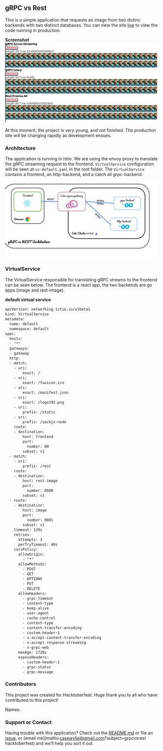 ## gRPC vs Rest
This is a simple application that requests an image from two distinc backends with two distinct databases. 
You can view the site [live](https://freshlist.us) to view the code running in production.

**Screenshot**
![App](app.png)


At this moment, the project is very young, and not finished. The production site will be changing rapidly as development ensues.

### Architecture
The application is running in Istio. We are using the envoy proxy to translate the gRPC streaming request to the frontend. `VirtualService` configuration will be seen at `vs-default.yaml` in the root folder. The `VirtualService` contains a frontend, an http-backend, and a catch all grpc-backend.

![Architecture](docs/architecture.png)

### VirtualService
The VirtualService responsible for translating gRPC streams to the frontend can be seen below. The frontend is a react app, the two backends are go apps (image and rest-image).

**default virtual service**
```
apiVersion: networking.istio.io/v1beta1
kind: VirtualService
metadata:
  name: default
  namespace: default
spec:
  hosts:
  - "*"
  gateways:
  - gateway
  http:
  - match:
    - uri:
        exact: /
    - uri:
        exact: /favicon.ico
    - uri:
        exact: /manifest.json
    - uri:
        exact: /logo192.png
    - uri:
        prefix: /static
    - uri:
        prefix: /sockjs-node
    route:
    - destination:
        host: frontend
        port:
          number: 80
        subset: v1
  - match:
    - uri:
        prefix: /rest
    route:
    - destination:
        host: rest-image
        port:
          number: 8080
        subset: v1
  - route:
    - destination:
        host: image
        port:
          number: 8081
        subset: v1
    timeout: 120s
    retries:
      attempts: 3
      perTryTimeout: 40s
    corsPolicy:
      allowOrigin:
        - "*"
      allowMethods:
        - POST
        - GET
        - OPTIONS
        - PUT
        - DELETE
      allowHeaders:
        - grpc-timeout
        - content-type
        - keep-alive
        - user-agent
        - cache-control
        - content-type
        - content-transfer-encoding
        - custom-header-1
        - x-accept-content-transfer-encoding
        - x-accept-response-streaming
        - x-grpc-web
      maxAge: 1728s
      exposeHeaders:
        - custom-header-1
        - grpc-status
        - grpc-message
```
### Contributors

This project was created for Hacktoberfest. Huge thank you to all who have contributed to this project!

Names:


### Support or Contact

Having trouble with this application? Check out the [README.md](https://github.com/cmwylie19/grpc-vs-rest/blob/main/README.md) or file an [issue](https://github.com/cmwylie19/grpc-vs-rest/issues), or [email me](mailto:casewylie@gmail.com?subject=grpcvsrest hacktoberfest) and we’ll help you sort it out.
